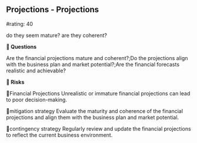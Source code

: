 

## Projections - Projections

#rating: 40


do they seem mature?  are they coherent?

**💭 Questions**

Are the financial projections mature and coherent?;Do the projections align with the business plan and market potential?;Are the financial forecasts realistic and achievable?

**🚨 Risks**

🚨Financial Projections
Unrealistic or immature financial projections can lead to poor decision-making.

🚨mitigation strategy
Evaluate the maturity and coherence of the financial projections and align them with the business plan and market potential.

🚨contingency strategy
Regularly review and update the financial projections to reflect the current business environment.




